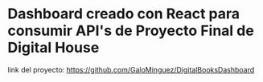 # Dashboard creado con React para consumir API's de Proyecto Final de Digital House
link del proyecto:
https://github.com/GaloMinguez/DigitalBooksDashboard
